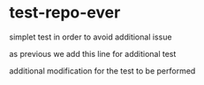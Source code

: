 # test-repo-ever
simplet test in order to avoid additional issue 

as previous we add this line for additional test

additional modification for the test to be performed


